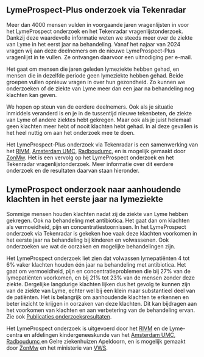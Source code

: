 ## LymeProspect-Plus onderzoek via Tekenradar

Meer dan 4000 mensen vulden in voorgaande jaren vragenlijsten in voor het LymeProspect onderzoek en het Tekenradar vragenlijstonderzoek. Dankzij deze waardevolle informatie weten we steeds meer over de ziekte van Lyme in het eerst jaar na behandeling. Vanaf het najaar van 2024 vragen wij aan deze deelnemers om de nieuwe LymeProspect-Plus vragenlijst in te vullen. Ze ontvangen daarvoor een uitnodiging per e-mail. 

Het gaat om mensen die jaren geleden lymeziekte hebben gehad, en mensen die in dezelfde periode geen lymeziekte hebben gehad. Beide groepen vullen opnieuw vragen in over hun gezondheid. Zo kunnen we onderzoeken of de ziekte van Lyme meer dan een jaar na behandeling nog klachten kan geven.    

We hopen op steun van de eerdere deelnemers. Ook als je situatie inmiddels veranderd is en je in de tussentijd nieuwe tekenbeten, de ziekte van Lyme of andere ziektes hebt gekregen. Maar ook als je juist helemaal geen klachten meer hebt of nooit klachten hebt gehad. In al deze gevallen is het heel nuttig om aan het onderzoek mee te doen.

Het LymeProspect-Plus onderzoek via Tekenradar is een samenwerking van het [RIVM](https://www.rivm.nl/tekenbeten-en-lyme), [Amsterdam UMC](https://www.amc.nl/web/specialismen/expertisecentra-een-overzicht/amsterdam-umc-multidisciplinair-lymeziekte-centrum-amlc.htm), [Radboudumc](https://www.radboudumc.nl/patientenzorg/aandoeningen/lymeziekte), en is mogelijk gemaakt door [ZonMw](https://www.zonmw.nl/nl). Het is een vervolg op het LymeProspect onderzoek en het Tekenradar vragenlijstonderzoek. Meer informatie over dit eerdere onderzoek en de resultaten daarvan staan hieronder.

## LymeProspect onderzoek naar aanhoudende klachten in het eerste jaar na lymeziekte 
Sommige mensen houden klachten nadat zij de ziekte van Lyme hebben gekregen. Ook na behandeling met antibiotica. Het gaat dan om klachten als vermoeidheid, pijn en concentratiestoornissen. In het LymeProspect onderzoek via Tekenradar is gekeken hoe vaak deze klachten voorkomen in het eerste jaar na behandeling bij kinderen en volwassenen. Ook onderzoeken we wat de oorzaken en mogelijke behandelingen zijn.

Het LymeProspect onderzoek liet zien dat volwassen lymepatiënten 4 tot 6% vaker klachten houden één jaar na behandeling met antibiotica. Het gaat om vermoeidheid, pijn en concentratieproblemen die bij 27% van de lymepatiënten voorkomen, en bij 21% tot 23% van de mensen zonder deze ziekte. Dergelijke langdurige klachten lijken dus het gevolg te kunnen zijn van de ziekte van Lyme, echter wel bij een klein maar substantieel deel van de patiënten. Het is belangrijk om aanhoudende klachten te erkennen en beter inzicht te krijgen in oorzaken van deze klachten. Dit kan bijdragen aan het voorkomen van klachten en aan verbetering van de behandeling ervan. Zie ook [Publicaties onderzoeksresultaten](/onderzoek/publicaties).

Het LymeProspect onderzoek is uitgevoerd door het [RIVM](https://www.rivm.nl/tekenbeten-en-lyme) en de Lyme-centra en afdelingen kindergeneeskunde van het [Amsterdam UMC](https://www.amc.nl/web/specialismen/expertisecentra-een-overzicht/amsterdam-umc-multidisciplinair-lymeziekte-centrum-amlc.htm), [Radboudumc ](https://www.radboudumc.nl/patientenzorg/aandoeningen/lymeziekte) en Gelre ziekenhuizen Apeldoorn, en is mogelijk gemaakt door [ZonMw](https://www.zonmw.nl/nl) en het ministerie van [VWS](https://www.rijksoverheid.nl/ministeries/ministerie-van-volksgezondheid-welzijn-en-sport).
